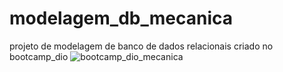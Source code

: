 # modelagem_db_mecanica
projeto de modelagem de banco de dados relacionais criado no bootcamp_dio
![bootcamp_dio_mecanica](https://user-images.githubusercontent.com/89050810/189550459-f84ec8f4-8206-467c-842a-7b188c597356.png)
